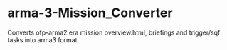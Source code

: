 # arma-3-Mission_Converter

Converts ofp-arma2 era mission overview.html, briefings and trigger/sqf tasks into arma3 format
